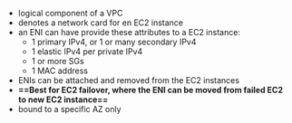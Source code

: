 
- logical component of a VPC
- denotes a network card for en EC2 instance
- an ENI can have provide these attributes to a EC2 instance:
	- 1 primary IPv4, or 1 or many secondary IPv4
	- 1 elastic IPv4 per private IPv4
	- 1 or more SGs
	- 1 MAC address
- ENIs can be attached and removed from the EC2 instances
- **==Best for EC2 failover, where the ENI can be moved from failed EC2 to new EC2 instance==**
- bound to a specific AZ only